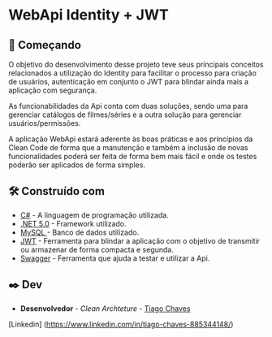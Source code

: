 # WebApi Identity + JWT

## 🚀 Começando

O objetivo do desenvolvimento desse projeto teve seus principais conceitos relacionados a utilização do Identity para facilitar o processo para criação de usuários, autenticação em conjunto o JWT para blindar ainda mais a aplicação com segurança.

As funcionabilidades da Api conta com duas soluções, sendo uma para gerenciar catálogos de filmes/séries e a outra solução para gerenciar usuários/permissões.

A aplicação WebApi estará aderente às boas práticas e aos princípios da Clean Code de forma que a manutenção e também a inclusão de novas funcionalidades poderá ser feita de forma bem mais fácil e onde os testes poderão ser aplicados de forma simples.

## 🛠️ Construído com

* [C#](https://docs.microsoft.com/pt-br/dotnet/csharp/) - A linguagem de programação utilizada.
* [.NET 5.0](https://dotnet.microsoft.com/download/dotnet/5.0) - Framework utilizado.
* [MySQL ](https://www.mysql.com/) - Banco de dados utilizado.
* [JWT](https://jwt.io/) - Ferramenta para blindar a aplicação com o objetivo de transmitir ou armazenar de forma compacta e segunda.
* [Swagger](https://swagger.io/) - Ferramenta que ajuda a testar e utilizar a Api.

## ✒️ Dev

* **Desenvolvedor** - *Clean Archteture* - [Tiago Chaves](https://github.com/tiagochaves16)

[Linkedin] (https://www.linkedin.com/in/tiago-chaves-885344148/)


